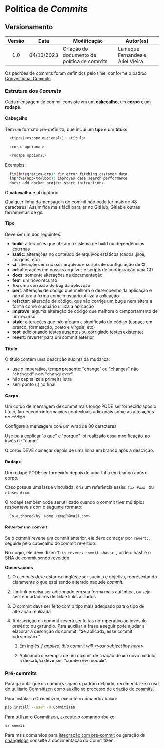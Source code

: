 # Política de _Commits_

## Versionamento

| Versão |    Data    | Modificação                                 | Autor(es)                        |
|:------:|:----------:|---------------------------------------------|----------------------------------|
|   1.0  | 04/10/2023 | Criação do documento de política de commits | Lameque Fernandes e Ariel Vieira |

Os padrões de commits foram definidos pelo time, conforme o padrão [Conventional Commits](https://conventionalcommits.org/).

### Estrutura dos _Commits_

Cada mensagem de commit consiste em um **cabeçalho**, um **corpo** e um **rodapé**.

#### Cabeçalho

Tem um formato pré-definido, que inclui um **tipo** e um **título**:

```bash
  <tipo>(<escopo opcional>): <título>

  <corpo opcional>

  <rodapé opcional>
```

Exemplos:

```bash
  fix(integration-erp): fix error fetching customer data
  improve(app-toolbox): improves data search performance
  docs: add docker project start instructions
```

O **cabeçalho** é obrigatório.

Qualquer linha da mensagem do commit não pode ter mais de 48 caracteres! Assim fica mais fácil para ler no GitHub, Gitlab e outras ferramentas de git.

#### Tipo

Deve ser um dos seguintes:

* **build**: alterações que afetam o sistema de build ou dependências externas
* **static**: alterações no conteúdo de arquivos estáticos (dados .json, imagens, etc)
* **ci**: alterações em nossos arquivos e scripts de configuração de CI
* **cd**: alterações em nossos arquivos e scripts de configuração para CD
* **docs**: somente alterações na documentação
* **feat**: um novo recurso
* **fix**: uma correção de bug da aplicação
* **perf**: alteração de código que melhora o desempenho da aplicação e não altera a forma como o usuário utiliza a aplicação
* **refactor**: alteração de código, que não corrige um bug e nem altera a forma como o usuário utiliza a aplicação
* **improve**: alguma alteração de código que melhore o comportamento de um recurso
* **style**: alterações que não afetam o significado do código (espaço em branco, formatação, ponto e vírgula, etc)
* **test**: adicionando testes ausentes ou corrigindo testes existentes
* **revert**: reverter para um commit anterior

#### Título

O título contém uma descrição sucinta da mudança:

* use o imperativo, tempo presente: "change" ou "changes" não "changed" nem "changeover".
* não capitalize a primeira letra
* sem ponto (.) no final

#### Corpo

Um corpo de mensagem de commit mais longo PODE ser fornecido após o título, fornecendo informações contextuais adicionais sobre as alterações no código.

Configure a mensagem com um wrap de 80 caracteres

Use para explicar "o que" e "porque" foi realizado essa modificação, ao invés de "como".

O corpo DEVE começar depois de uma linha em branco após a descrição.

#### Rodapé

Um rodapé PODE ser fornecido depois de uma linha em branco após o corpo.

Caso possua uma issue vinculada, cria um referência assim: `fix #xxx ` ou `closes #xxx`.

O rodapé também pode ser utilizado quando o commit tiver múltiplos responsáveis com o seguinte formato:
  
```bash
  Co-authored-by: Nome <email@mail.com>
```

#### Reverter um commit

Se o commit reverte um commit anterior, ele deve começar por `revert:`, seguido pelo cabeçalho do commit revertido.

No corpo, ele deve dizer: `This reverts commit <hash>.`, onde o hash é o SHA do commit sendo revertido.

**Observações**

1. O _commits_ deve estar em inglês e ser sucinto e objetivo, representando claramente o que está sendo alterado naquele _commit_.

2. Um link precisa ser adicionado em sua forma mais autêntica, ou seja: sem encurtadores de link e links afiliados

3. O commit deve ser feito com o tipo mais adequado para o tipo de alteração realizada.

4. A descrição do commit deverá ser feitas no imperativo ao invés do pretérito ou gerúndio. Para auxiliar, a frase a seguir pode ajudar a elaborar a descrição do commit: "Se aplicado, esse commit <descrição>"
      1. Em inglês _If applied, this commit will <your subject line here\>_

      2. Aplicando o exemplo de um commit de criação de um novo módulo, a descrição deve ser: “create new module”.

### Pré-commits

Para garantir que os commits sigam o padrão definido, recomenda-se o uso do utilitário [Commitizen](https://commitizen-tools.github.io/commitizen/) como auxílio no processo de criação de commits.

Para instalar o Commitizen, execute o comando abaixo:

```bash
pip install --user -U Commitizen
```

Para utilizar o Commitizen, execute o comando abaixo:

```bash
cz commit
```

Para mais comandos para [integração com pré-commit](https://commitizen-tools.github.io/commitizen/getting_started/#integration-with-pre-commit) ou geração de [changelogs](https://commitizen-tools.github.io/commitizen/changelog/) consulte a documentação do Commitizen.
